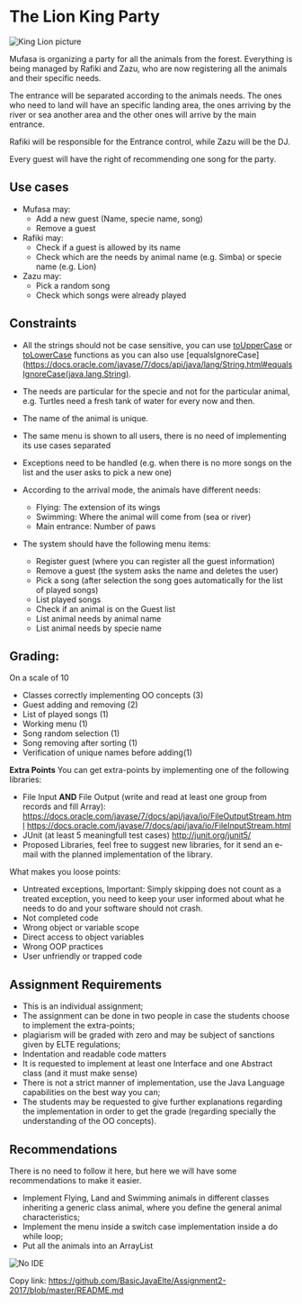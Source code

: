 # The Lion King Party

![King Lion picture](https://upload.wikimedia.org/wikipedia/en/2/23/LionKingCharacters.jpg)


Mufasa is organizing a party for all the animals from the forest. Everything is being managed by Rafiki and Zazu, who are now registering all the animals and their specific needs.

The entrance will be separated according to the animals needs. The ones who need to land will have an specific landing area, the ones arriving by the river or sea another area and the other ones will arrive by the main entrance.

Rafiki will be responsible for the Entrance control, while Zazu will be the DJ.

Every guest will have the right of recommending one song for the party.


## Use cases
* Mufasa may:
  * Add a new guest (Name, specie name, song)
  * Remove a guest
* Rafiki may:
  * Check if a guest is allowed by its name
  * Check which are the needs by animal name (e.g. Simba) or specie name (e.g. Lion)
* Zazu may:
  * Pick a random song
  * Check which songs were already played


## Constraints
* All the strings should not be case sensitive, you can use [toUpperCase](http://docs.oracle.com/javaee/5/jstl/1.1/docs/tlddocs/fn/toUpperCase.fn.html) or [toLowerCase](http://docs.oracle.com/javaee/5/jstl/1.1/docs/tlddocs/fn/toLowerCase.fn.html) functions as you can also use [equalsIgnoreCase](https://docs.oracle.com/javase/7/docs/api/java/lang/String.html#equalsIgnoreCase(java.lang.String).
* The needs are particular for the specie and not for the particular animal, e.g. Turtles need a fresh tank of water for every now and then.
* The name of the animal is unique.
* The same menu is shown to all users, there is no need of implementing its use cases separated
* Exceptions need to be handled (e.g. when there is no more songs on the list and the user asks to pick a new one)
* According to the arrival mode, the animals have different needs:
  * Flying: The extension of its wings
  * Swimming: Where the animal will come from (sea or river)
  * Main entrance: Number of paws

* The system should have the following menu items:
  * Register guest (where you can register all the guest information)
  * Remove a guest (the system asks the name and deletes the user)
  * Pick a song (after selection the song goes automatically for the list of played songs)
  * List played songs
  * Check if an animal is on the Guest list
  * List animal needs by animal name
  * List animal needs by specie name

## Grading:
  On a scale of 10
  * Classes correctly implementing OO concepts (3)
  * Guest adding and removing (2)    
  * List of played songs (1)
  * Working menu (1)
  * Song random selection (1)  
  * Song removing after sorting (1)
  * Verification of unique names before adding(1)

**Extra Points**
You can get extra-points by implementing one of the following libraries:
* File Input **AND** File Output (write and read at least one group from records and fill Array):   https://docs.oracle.com/javase/7/docs/api/java/io/FileOutputStream.html
https://docs.oracle.com/javase/7/docs/api/java/io/FileInputStream.html
* JUnit (at least 5 meaningfull test cases)
http://junit.org/junit5/
* Proposed Libraries, feel free to suggest new libraries, for it send an e-mail with the planned implementation of the library.


What makes you loose points:
  * Untreated exceptions, Important: Simply skipping does not count as a treated exception, you need to keep your user informed about what he needs to do and your software should not crash.
  * Not completed code  
  * Wrong object or variable scope  
  * Direct access to object variables
  * Wrong OOP practices
  * User unfriendly or trapped code



## Assignment Requirements
  * This is an individual assignment;
  * The assignment can be done in two people in case the students choose to implement the extra-points;
  * plagiarism will be graded with zero and may be subject of sanctions given by ELTE regulations;
  * Indentation and readable code matters
  * It is requested to implement at least one Interface and one Abstract class (and it must make sense)
  * There is not a strict manner of implementation, use the Java Language capabilities on the best way you can;
  * The students may be requested to give further explanations regarding the implementation in order to get the grade (regarding specially the understanding of the OO concepts).


## Recommendations

There is no need to follow it here, but here we will have some recommendations to make it easier.
* Implement Flying, Land and Swimming animals in different classes inheriting a generic class animal, where you define the general animal characteristics;
* Implement the menu inside a switch case implementation inside a do while loop;
* Put all the animals into an ArrayList

![No IDE](https://i.imgur.com/30o1Lqc.jpg)

Copy link: https://github.com/BasicJavaElte/Assignment2-2017/blob/master/README.md
